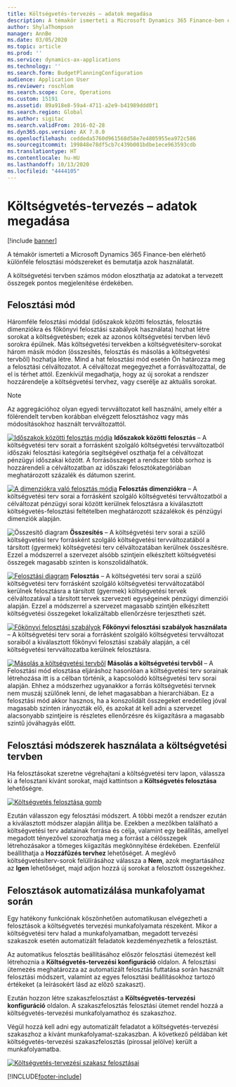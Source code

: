 ```yaml
---
title: Költségvetés-tervezés – adatok megadása
description: A témakör ismerteti a Microsoft Dynamics 365 Finance-ben elérhető különféle felosztási módszereket és bemutatja azok használatát.
author: ShylaThompson
manager: AnnBe
ms.date: 03/05/2020
ms.topic: article
ms.prod: ''
ms.service: dynamics-ax-applications
ms.technology: ''
ms.search.form: BudgetPlanningConfiguration
audience: Application User
ms.reviewer: roschlom
ms.search.scope: Core, Operations
ms.custom: 15191
ms.assetid: 89a918e8-59a4-4711-a2e9-b41989ddd0f1
ms.search.region: Global
ms.author: sigitac
ms.search.validFrom: 2016-02-28
ms.dyn365.ops.version: AX 7.0.0
ms.openlocfilehash: ceddeda5760d961568d58e7e4805955ea972c586
ms.sourcegitcommit: 199848e78df5cb7c439b001bdbe1ece963593cdb
ms.translationtype: HT
ms.contentlocale: hu-HU
ms.lasthandoff: 10/13/2020
ms.locfileid: "4444105"
---
```

# <a name="budget-planning-data-allocation"></a>Költségvetés-tervezés – adatok megadása

[!include [banner](../includes/banner.md)]

A témakör ismerteti a Microsoft Dynamics 365 Finance-ben elérhető különféle felosztási módszereket és bemutatja azok használatát.  

A költségvetési tervben számos módon eloszthatja az adatokat a tervezett összegek pontos megjelenítése érdekében.

## <a name="allocation-methods"></a>Felosztási mód
Háromféle felosztási móddal (időszakok közötti felosztás, felosztás dimenziókra és főkönyvi felosztási szabályok használata) hozhat létre sorokat a költségvetésben; ezek az azonos költségvetési tervben lévő sorokra épülnek. Más költségvetési tervekben a költségvetésiterv-sorokat három másik módon (összesítés, felosztás és másolás a költségvetési tervből) hozhatja létre. Mind a hat felosztási mód esetén Ön határozza meg a felosztási célváltozatot. A célváltozat megegyezhet a forrásváltozattal, de el is térhet attól. Ezenkívül megadhatja, hogy az új sorokat a rendszer hozzárendelje a költségvetési tervhez, vagy cserélje az aktuális sorokat.

> [!NOTE] 
> Az aggregációhoz olyan egyedi tervváltozatot kell használni, amely eltér a fölérendelt tervben korábban elvégzett felosztáshoz vagy más módosításokhoz használt tervváltozattól.  

[![Időszakok közötti felosztás módja](./media/allocateacrossperiods-300x259.png)](./media/allocateacrossperiods.png)
**Időszakok közötti felosztás** – A költségvetési terv sorait a forrásként szolgáló költségvetési tervváltozatból időszaki felosztási kategória segítségével oszthatja fel a célváltozat pénzügyi időszakai között. A forrásösszeget a rendszer több sorhoz is hozzárendeli a célváltozatban az időszaki felosztókategóriában meghatározott százalék és dátumon szerint.         

[![A dimenziókra való felosztás módja](./media/allocatetodimensions.jpg)](./media/allocatetodimensions.jpg)
**Felosztás dimenziókra** – A költségvetési terv sorai a forrásként szolgáló költségvetési tervváltozatból a célváltozat pénzügyi sorai között kerülnek felosztásra a kiválasztott költségvetés-felosztási feltételben meghatározott százalékok és pénzügyi dimenziók alapján.           

![Összesítő diagram](./media/aggregatechart-300x230.png)
**Összesítés** – A költségvetési terv sorai a szülő költségvetési terv forrásként szolgáló költségvetési tervváltozatából a társított (gyermek) költségvetési terv célváltozatában kerülnek összesítésre. Ezzel a módszerrel a szervezet alsóbb szintjein elkészített költségvetési összegek magasabb szinten is konszolidálhatók.          

[![Felosztási diagram](./media/distributechart-300x230.png)](./media/distributechart.png)
**Felosztás** – A költségvetési terv sorai a szülő költségvetési terv forrásként szolgáló költségvetési tervváltozatából kerülnek felosztásra a társított (gyermek) költségvetési tervek célváltozatával a társított tervek szervezeti egységeinek pénzügyi dimenziói alapján. Ezzel a módszerrel a szervezet magasabb szintjén elkészített költségvetési összegeket lokalizáltabb ellenőrzésre terjesztheti szét.           

[![Főkönyvi felosztási szabályok](./media/ledgerallocationrules-300x202.png)](./media/ledgerallocationrules.png)
**Főkönyvi felosztási szabályok használata** – A költségvetési terv sorai a forrásként szolgáló költségvetési tervváltozat soraiból a kiválasztott főkönyvi felosztási szabály alapján, a cél költségvetési tervváltozatba kerülnek felosztásra. 

[![Másolás a költségvetési tervből](./media/copyfrombudgetplan-187x300.png)](./media/copyfrombudgetplan.png)
**Másolás a költségvetési tervből** – A Felosztási mód elosztása eljáráshoz hasonlóan a költségvetési terv sorainak létrehozása itt is a célban történik, a kapcsolódó költségvetési terv sorai alapján. Ehhez a módszerhez ugyanakkor a forrás költségvetési tervnek nem muszáj szülőnek lenni, de lehet magasabban a hierarchiában. Ez a felosztási mód akkor hasznos, ha a konszolidált összegeket eredetileg jóval magasabb szinten irányozták elő, és azokat át kell adni a szervezet alacsonyabb szintjeire is részletes ellenőrzésre és kiigazításra a magasabb szintű jóváhagyás előtt.          

## <a name="using-allocation-methods-in-a-budget-plan"></a>Felosztási módszerek használata a költségvetési tervben
Ha felosztásokat szeretne végrehajtani a költségvetési terv lapon, válassza ki a felosztani kívánt sorokat, majd kattintson a **Költségvetés felosztása** lehetőségre.

[![Költségvetés felosztása gomb](./media/allocatebudgetbutton-300x84.png)](./media/allocatebudgetbutton.png) 

Ezután válasszon egy felosztási módszert. A többi mezőt a rendszer ezután a kiválasztott módszer alapján állítja be. Ezekben a mezőkben található a költségvetési terv adatainak forrása és célja, valamint egy beállítás, amellyel megadott tényezővel szorozhatja meg a forrást a célösszegek létrehozásakor a tömeges kiigazítás megkönnyítése érdekében. Ezenfelül beállíthatja a **Hozzáfűzés tervhez** lehetőséget. A meglévő költségvetésiterv-sorok felülírásához válassza a **Nem**, azok megtartásához az **Igen** lehetőséget, majd adjon hozzá új sorokat a felosztott összegekhez.

## <a name="automating-allocations-during-a-workflow"></a>Felosztások automatizálása munkafolyamat során
Egy hatékony funkciónak köszönhetően automatikusan elvégezheti a felosztások a költségvetés tervezési munkafolyamata részeként. Mikor a költségvetési terv halad a munkafolyamatban, megadott tervezési szakaszok esetén automatizált feladatok kezdeményezhetik a felosztást. 

Az automatikus felosztás beállításához először felosztási ütemezést kell létrehoznia a **Költségvetés-tervezési konfiguráció** oldalon. A felosztási ütemezés meghatározza az automatizált felosztás futtatása során használt felosztási módszert, valamint az egyes felosztási beállításokhoz tartozó értékeket (a leírásokért lásd az előző szakaszt). 

Ezután hozzon létre szakaszfelosztást a **Költségvetés-tervezési konfiguráció** oldalon. A szakaszfelosztás felosztási ütemet rendel hozzá a költségvetés-tervezési munkafolyamathoz és szakaszhoz. 

Végül hozzá kell adni egy automatizált feladatot a költségvetés-tervezési szakaszhoz a kívánt munkafolyamat-szakaszban. A következő példában két költségvetés-tervezési szakaszfelosztás (pirossal jelölve) került a munkafolyamatba.

[![Költségvetés-tervezési szakasz felosztásai](./media/budgetplanningstageallocations-300x300.png)](./media/budgetplanningstageallocations.png)





[!INCLUDE[footer-include](../../includes/footer-banner.md)]